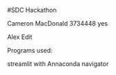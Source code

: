 #SDC Hackathon

Cameron MacDonald 3734448
yes

Alex Edit

Programs used:

streamlit
with Annaconda navigator

